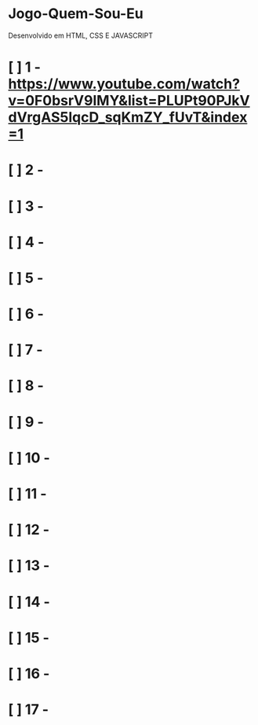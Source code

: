 # Jogo-Quem-Sou-Eu
Desenvolvido em HTML, CSS E JAVASCRIPT 

# [ ] 1 - https://www.youtube.com/watch?v=0F0bsrV9lMY&list=PLUPt90PJkVdVrgAS5lqcD_sqKmZY_fUvT&index=1
# [ ] 2 - 
# [ ] 3 - 
# [ ] 4 - 
# [ ] 5 - 
# [ ] 6 - 
# [ ] 7 - 
# [ ] 8 - 
# [ ] 9 - 
# [ ] 10 - 
# [ ] 11 - 
# [ ] 12 -
# [ ] 13 -
# [ ] 14 - 
# [ ] 15 - 
# [ ] 16 - 
# [ ] 17 - 
